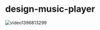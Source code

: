 # design-music-player




![video1396813299](https://user-images.githubusercontent.com/96389198/163523813-989cc6b0-df03-484f-bcb7-ebbf4e29e3de.gif)
